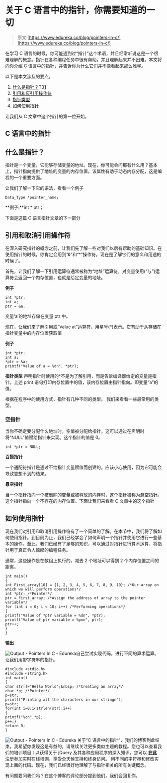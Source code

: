 # 关于 C 语言中的指针，你需要知道的一切

> 原文:[https://www.edureka.co/blog/pointers-in-c/](https://www.edureka.co/blog/pointers-in-c/)

在学习 C 语言的时候，你可能遇到过“指针”这个术语，并且经常听说这是一个很难理解的概念。指针在各种编程任务中很有帮助，并且理解起来并不困难。本文将向你介绍 C 语言中的指针，并告诉你为什么它们并不像看起来那么难学。

以下是本文涉及的要点，

1.  [什么是指针？](#WhatIsAPointer?)T3】
2.  [引用和反引用操作符](#ReferenceAndDe-ReferenceOperators)
3.  [指针类型](#TypesOfPointers)
4.  [如何使用指针](#HowToUseAPointer)

让我们从 C 文章中这个指针的第一位开始，

## **C 语言中的指针**

## **什么是指针？**

指针是一个变量，它能够存储变量的地址。现在，你可能会问那有什么用？基本上，指针指向提供了地址的变量的内存位置。该属性有助于动态内存分配，这是编程的一个重要方面。

让我们了解一下它的语法，看看一个例子

```
Data_Type *pointer_name;
```

**例子:**int * ptr；

下面是这篇 C 语言指针文章的下一部分

## **引用和取消引用操作符**

在深入研究指针的概念之前，让我们先了解一些对我们以后有帮助的基础知识。在使用指针的时候，你肯定会用到“&”和“*”操作符。现在是了解它们的意义和用途的时候了。

首先，让我们了解一下引用运算符通常被称为“地址”运算符。对变量使用(“与”)运算符会返回一个内存位置，也就是给定变量的地址。

**例子**

```
int *ptr;
int a;
ptr = &a;

```

变量‘a’的地址存储在变量 ptr 中。

现在，让我们来了解引用或“Value at”运算符，用星号(*)表示。它有助于从存储在指针变量中的内存位置获取值

**例子**

```
int *ptr;
int a;
*ptr = &a;
printf("Value of a = %dn", *ptr);

```

**指针类型** 声明指针时使用的*不是为了解引用，而是告诉编译器给定的变量是指针。上述 print 语句打印内存位置中的值，该内存位置由指针指向。即变量“a”的值。

根据在程序中的使用方式，指针有几种不同的类型。 我们来看看一些最常用的类型。

### **空指针**

当你不确定要分配什么地址时，空值被分配给指针。这可以通过在声明时将“NULL”值赋给指针来实现。这个指针的值是 0。

```
int *ptr = NULL;
```

**百搭指针**

一个通配符指针是通过不给指针变量赋值而创建的。应该小心使用，因为它可能会导致意想不到的结果。

**悬空指针**

当一个指针指向一个被删除的变量或被释放的内存时，这个指针被称为悬空指针。这个指针指向一个不存在的内存位置。下面让我们来看看 C 文章中的这个指针

## 如何使用指针

现在我们对引用和取消引用操作符有了一个简单的了解。在本节中，我们将了解如何使用指针。到目前为止，我们已经学会了如何声明一个指针并使用它进行一些基本的操作。至此，我们已经有了足够的知识，可以通过对指针进行算术运算，将指针用于真正令人惊叹的编程任务。

通常，这些操作是在数组上执行的。减去 2 个地址可以得到 2 个内存位置之间的距离。

```
int main()
{
int First_array[10] = {1, 2, 3, 4, 5, 6, 7, 8, 9, 10}; /*Our array on which we will perform operations*/
int *ptr; /*Pointer*/
ptr = First_array; /*Assign the address of array to the pointer variable*/
for (int i = 0; i < 10; i++) /*Performing operations*/
{
printf("Value of *ptr variable = %dn", *ptr);
printf("Value of ptr variable = %pnn", ptr);
ptr++;
}
}

```

**输出**

![Output - Pointers In C - Edureka](../Images/733b1b82812eb18adfbc7ce05e584f64.png)自己尝试实现代码，进行不同的算术运算。 让我们用带字符串的指针。

```
#include <stdio.h>
#include <string.h>
int main()
{
char str[]="Hello World";&nbsp; /*Creating an array*/
char *p; /*Pointer*/
p=str;
printf("Printing all the characters in our stringn");
p=str;
for(int i=0;i<strlen(str);i++)
{
printf("%cn",*p);
p++;}
return 0;
}

```

![Output - Pointers In C - Edureka](../Images/b3b2dd043391def70aa2235345c933d4.png) 关于“C 语言中的指针”，我们的博客到此结束。我希望你发现这是有益的，请继续关注更多类似主题的教程。您也可以查看我们的培训项目 t  以获得关于 jQuery 及其各种应用程序的深入知识，您可以 [ **在此** ](https://www.edureka.co/masters-program/full-stack-developer-training) 注册参加实时在线培训，享受全天候支持和终身访问。 用不同的字符串和修改实现上面的代码。现在，我们已经很好地理解了与指针相关的所有关键概念。

有问题要问我们吗？在这个博客的评论部分提到他们，我们会回复你。